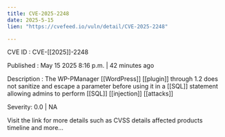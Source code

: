 ```yaml
---
title: CVE-2025-2248
date: 2025-5-15
lien: "https://cvefeed.io/vuln/detail/CVE-2025-2248"

---
```


CVE ID : CVE-[[2025]]-2248

Published :  May 15
2025
8:16 p.m. | 42 minutes ago

Description : The WP-PManager [[WordPress]] [[plugin]] through 1.2 does not sanitize and escape a parameter before using it in a [[SQL]] statement
allowing admins to perform [[SQL]] [[injection]] [[attacks]]

Severity: 0.0 | NA

Visit the link for more details
such as CVSS details
affected products
timeline
and more...
